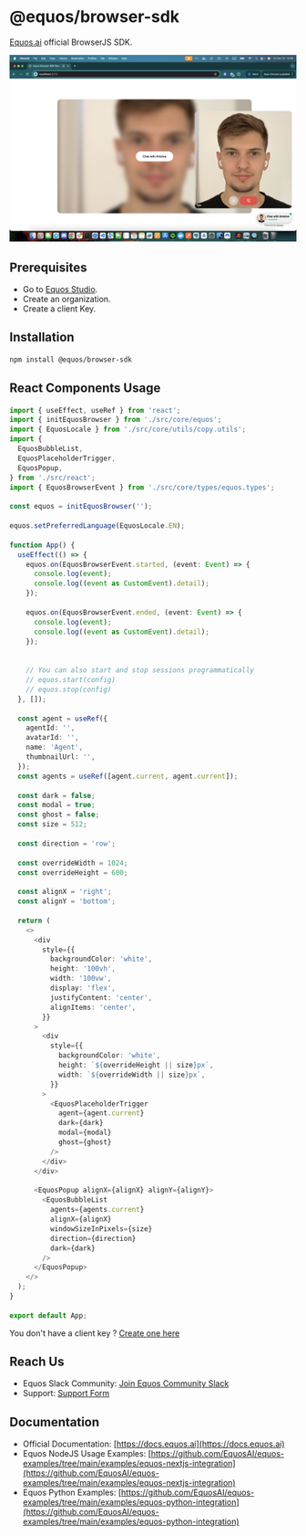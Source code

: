 # @equos/browser-sdk
[Equos.ai](https://www.equos.ai) official BrowserJS SDK.

![Screenshot UI Components](./public/screenshot.png)

## Prerequisites
- Go to [Equos Studio](https://studio.equos.ai).
- Create an organization.
- Create a client Key.


## Installation
```bash
npm install @equos/browser-sdk
```

## React Components Usage

```ts
import { useEffect, useRef } from 'react';
import { initEquosBrowser } from './src/core/equos';
import { EquosLocale } from './src/core/utils/copy.utils';
import {
  EquosBubbleList,
  EquosPlaceholderTrigger,
  EquosPopup,
} from './src/react';
import { EquosBrowserEvent } from './src/core/types/equos.types';

const equos = initEquosBrowser('');

equos.setPreferredLanguage(EquosLocale.EN);

function App() {
  useEffect(() => {
    equos.on(EquosBrowserEvent.started, (event: Event) => {
      console.log(event);
      console.log((event as CustomEvent).detail);
    });

    equos.on(EquosBrowserEvent.ended, (event: Event) => {
      console.log(event);
      console.log((event as CustomEvent).detail);
    });


    // You can also start and stop sessions programmatically
    // equos.start(config)
    // equos.stop(config)
  }, []);

  const agent = useRef({
    agentId: '',
    avatarId: '',
    name: 'Agent',
    thumbnailUrl: '',
  });
  const agents = useRef([agent.current, agent.current]);

  const dark = false;
  const modal = true;
  const ghost = false;
  const size = 512;

  const direction = 'row';

  const overrideWidth = 1024;
  const overrideHeight = 600;

  const alignX = 'right';
  const alignY = 'bottom';

  return (
    <>
      <div
        style={{
          backgroundColor: 'white',
          height: '100vh',
          width: '100vw',
          display: 'flex',
          justifyContent: 'center',
          alignItems: 'center',
        }}
      >
        <div
          style={{
            backgroundColor: 'white',
            height: `${overrideHeight || size}px`,
            width: `${overrideWidth || size}px`,
          }}
        >
          <EquosPlaceholderTrigger
            agent={agent.current}
            dark={dark}
            modal={modal}
            ghost={ghost}
          />
        </div>
      </div>

      <EquosPopup alignX={alignX} alignY={alignY}>
        <EquosBubbleList
          agents={agents.current}
          alignX={alignX}
          windowSizeInPixels={size}
          direction={direction}
          dark={dark}
        />
      </EquosPopup>
    </>
  );
}

export default App;
```

You don't have a client key ? [Create one here](https://studio.equos.ai)



## Reach Us
- Equos Slack Community: [Join Equos Community Slack](https://join.slack.com/t/equosaicommunity/shared_invite/zt-3d8oy19au-jZpsJB0i~gdL0jbDswdzzQ)
- Support: [Support Form](https://docs.google.com/forms/d/e/1FAIpQLSdoK7LvORdQf7KOQKvhhlESStJcKc3bDB9HPsEet6LuOmVUfQ/viewform)

## Documentation

- Official Documentation: [https://docs.equos.ai](https://docs.equos.ai)
- Equos NodeJS Usage Examples: [https://github.com/EquosAI/equos-examples/tree/main/examples/equos-nextjs-integration](https://github.com/EquosAI/equos-examples/tree/main/examples/equos-nextjs-integration)
- Equos Python Examples: [https://github.com/EquosAI/equos-examples/tree/main/examples/equos-python-integration](https://github.com/EquosAI/equos-examples/tree/main/examples/equos-python-integration)